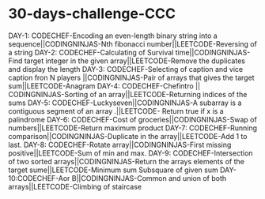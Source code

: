 # 30-days-challenge-CCC
DAY-1: CODECHEF-Encoding an even-length binary string into a sequence||CODINGNINJAS-Nth fibonacci number||LEETCODE-Reversing of a string
DAY-2: CODECHEF-Calculating of Survival time||CODINGNINJAS-Find target integer in the given array||LEETCODE-Remove the duplicates and display the length
DAY-3: CODECHEF-Selecting of caption and vice caption fron N players ||CODINGNINJAS-Pair of arrays that gives the target sum||LEETCODE-Anagram
DAY-4: CODECHEF-Chefintro || CODINGNINJAS-Sorting of an array||LEETCODE-Returning indices of the sums
DAY-5: CODECHEF-Luckyseven||CODINGNINJAS-A subarray is a contiguous segment of an array .||LEETCODE- Return true if x is a 
palindrome
DAY-6: CODECHEF-Cost of groceries||CODINGNINJAS-Swap of numbers||LEETCODE-Return maximum product
DAY-7: CODECHEF-Running comparison||CODINGNINJAS-Duplicate in the array||LEETCODE-Add 1 to last.
DAY-8: CODECHEF-Rotate array||CODINGNINJAS-First missing positive||LEETCODE-Sum of min and max.
DAY-9: CODECHEF-Intersection of two sorted arrays||CODINGNINJAS-Return the arrays elements of the target sume||LEETCODE-Minimum sum Subsquare of given sum
DAY-10:CODECHEF-Aor B||CODINGNINJAS-Common and union of both arrays||LEETCODE-Climbing of staircase
